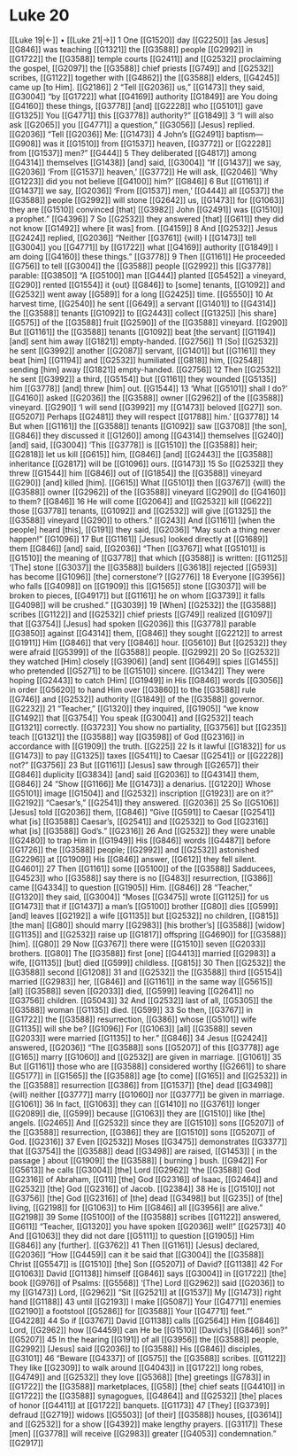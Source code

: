 # Luke 20
[[Luke 19|←]] • [[Luke 21|→]]
1 One [[G1520]] day [[G2250]] [as Jesus] [[G846]] was teaching [[G1321]] the [[G3588]] people [[G2992]] in [[G1722]] the [[G3588]] temple courts [[G2411]] and [[G2532]] proclaiming the gospel, [[G2097]] the [[G3588]] chief priests [[G749]] and [[G2532]] scribes, [[G1122]] together with [[G4862]] the [[G3588]] elders, [[G4245]] came up [to Him]. [[G2186]] 
2 “Tell [[G2036]] us,” [[G1473]] they said, [[G3004]] “by [[G1722]] what [[G4169]] authority [[G1849]] are You doing [[G4160]] these things, [[G3778]] [and] [[G2228]] who [[G5101]] gave [[G1325]] You [[G4771]] this [[G3778]] authority?” [[G1849]] 
3 “I will also ask [[G2065]] you [[G4771]] a question,” [[G3056]] [Jesus] replied. [[G2036]] “Tell [[G2036]] Me: [[G1473]] 
4 John’s [[G2491]] baptism— [[G908]] was it [[G1510]] from [[G1537]] heaven, [[G3772]] or [[G2228]] from [[G1537]] men?” [[G444]] 
5 They deliberated [[G4817]] among [[G4314]] themselves [[G1438]] [and] said, [[G3004]] “If [[G1437]] we say, [[G2036]] ‘From [[G1537]] heaven,’ [[G3772]] He will ask, [[G2046]] ‘Why [[G1223]] did you not believe [[G4100]] him?’ [[G846]] 
6 But [[G1161]] if [[G1437]] we say, [[G2036]] ‘From [[G1537]] men,’ [[G444]] all [[G537]] the [[G3588]] people [[G2992]] will stone [[G2642]] us, [[G1473]] for [[G1063]] they are [[G1510]] convinced [that] [[G3982]] John [[G2491]] was [[G1510]] a prophet.” [[G4396]] 
7 So [[G2532]] they answered [that] [[G611]] they did not know [[G1492]] where [it was] from. [[G4159]] 
8 And [[G2532]] Jesus [[G2424]] replied, [[G2036]] “Neither [[G3761]] {will} I [[G1473]] tell [[G3004]] you [[G4771]] by [[G1722]] what [[G4169]] authority [[G1849]] I am doing [[G4160]] these things.” [[G3778]] 
9 Then [[G1161]] He proceeded [[G756]] to tell [[G3004]] the [[G3588]] people [[G2992]] this [[G3778]] parable: [[G3850]] “A [[G5100]] man [[G444]] planted [[G5452]] a vineyard, [[G290]] rented [[G1554]] it {out} [[G846]] to [some] tenants, [[G1092]] and [[G2532]] went away [[G589]] for a long [[G2425]] time. [[G5550]] 
10 At harvest time, [[G2540]] he sent [[G649]] a servant [[G1401]] to [[G4314]] the [[G3588]] tenants [[G1092]] to [[G2443]] collect [[G1325]] [his share] [[G575]] of the [[G3588]] fruit [[G2590]] of the [[G3588]] vineyard. [[G290]] But [[G1161]] the [[G3588]] tenants [[G1092]] beat [the servant] [[G1194]] [and] sent him away [[G1821]] empty-handed. [[G2756]] 
11 [So] [[G2532]] he sent [[G3992]] another [[G2087]] servant, [[G1401]] but [[G1161]] they beat [him] [[G1194]] and [[G2532]] humiliated [[G818]] him, [[G2548]] sending [him] away [[G1821]] empty-handed. [[G2756]] 
12 Then [[G2532]] he sent [[G3992]] a third, [[G5154]] but [[G1161]] they wounded [[G5135]] him [[G3778]] [and] threw [him] out. [[G1544]] 
13 ‘What [[G5101]] shall I do?’ [[G4160]] asked [[G2036]] the [[G3588]] owner [[G2962]] of the [[G3588]] vineyard. [[G290]] ‘I will send [[G3992]] my [[G1473]] beloved [[G27]] son. [[G5207]] Perhaps [[G2481]] they will respect [[G1788]] him.’ [[G3778]] 
14 But when [[G1161]] the [[G3588]] tenants [[G1092]] saw [[G3708]] [the son], [[G846]] they discussed it [[G1260]] among [[G4314]] themselves [[G240]] [and] said, [[G3004]] ‘This [[G3778]] is [[G1510]] the [[G3588]] heir; [[G2818]] let us kill [[G615]] him, [[G846]] [and] [[G2443]] the [[G3588]] inheritance [[G2817]] will be [[G1096]] ours. [[G1473]] 
15 So [[G2532]] they threw [[G1544]] him [[G846]] out of [[G1854]] the [[G3588]] vineyard [[G290]] [and] killed [him]. [[G615]] What [[G5101]] then [[G3767]] {will} the [[G3588]] owner [[G2962]] of the [[G3588]] vineyard [[G290]] do [[G4160]] to them? [[G846]] 
16 He will come [[G2064]] and [[G2532]] kill [[G622]] those [[G3778]] tenants, [[G1092]] and [[G2532]] will give [[G1325]] the [[G3588]] vineyard [[G290]] to others.” [[G243]] And [[G1161]] [when the people] heard [this], [[G191]] they said, [[G2036]] “May such a thing never happen!” [[G1096]] 
17 But [[G1161]] [Jesus] looked directly at [[G1689]] them [[G846]] [and] said, [[G2036]] “Then [[G3767]] what [[G5101]] is [[G1510]] the meaning of [[G3778]] that which [[G3588]] is written: [[G1125]] ‘[The] stone [[G3037]] the [[G3588]] builders [[G3618]] rejected [[G593]] has become [[G1096]] [the] cornerstone’? [[G2776]] 
18 Everyone [[G3956]] who falls [[G4098]] on [[G1909]] this [[G1565]] stone [[G3037]] will be broken to pieces, [[G4917]] but [[G1161]] he on whom [[G3739]] it falls [[G4098]] will be crushed.” [[G3039]] 
19 [When] [[G2532]] the [[G3588]] scribes [[G1122]] and [[G2532]] chief priests [[G749]] realized [[G1097]] that [[G3754]] [Jesus] had spoken [[G2036]] this [[G3778]] parable [[G3850]] against [[G4314]] them, [[G846]] they sought [[G2212]] to arrest [[G1911]] Him [[G846]] that very [[G846]] hour. [[G5610]] But [[G2532]] they were afraid [[G5399]] of the [[G3588]] people. [[G2992]] 
20 So [[G2532]] they watched [Him] closely [[G3906]] [and] sent [[G649]] spies [[G1455]] who pretended [[G5271]] to be [[G1510]] sincere. [[G1342]] They were hoping [[G2443]] to catch [Him] [[G1949]] in His [[G846]] words [[G3056]] in order [[G5620]] to hand Him over [[G3860]] to the [[G3588]] rule [[G746]] and [[G2532]] authority [[G1849]] of the [[G3588]] governor. [[G2232]] 
21 “Teacher,” [[G1320]] they inquired, [[G1905]] “we know [[G1492]] that [[G3754]] You speak [[G3004]] and [[G2532]] teach [[G1321]] correctly. [[G3723]] You show no partiality, [[G3756]] but [[G235]] teach [[G1321]] the [[G3588]] way [[G3598]] of God [[G2316]] in accordance with [[G1909]] the truth. [[G225]] 
22 Is it lawful [[G1832]] for us [[G1473]] to pay [[G1325]] taxes [[G5411]] to Caesar [[G2541]] or [[G2228]] not?” [[G3756]] 
23 But [[G1161]] [Jesus] saw through [[G2657]] their [[G846]] duplicity [[G3834]] [and] said [[G2036]] to [[G4314]] them, [[G846]] 
24 “Show [[G1166]] Me [[G1473]] a denarius. [[G1220]] Whose [[G5101]] image [[G1504]] and [[G2532]] inscription [[G1923]] are on it?” [[G2192]] “Caesar’s,” [[G2541]] they answered. [[G2036]] 
25 So [[G5106]] [Jesus] told [[G2036]] them, [[G846]] “Give [[G591]] to Caesar [[G2541]] what [is] [[G3588]] Caesar’s, [[G2541]] and [[G2532]] to God [[G2316]] what [is] [[G3588]] God’s.” [[G2316]] 
26 And [[G2532]] they were unable [[G2480]] to trap Him in [[G1949]] His [[G846]] words [[G4487]] before [[G1726]] the [[G3588]] people; [[G2992]] and [[G2532]] astonished [[G2296]] at [[G1909]] His [[G846]] answer, [[G612]] they fell silent. [[G4601]] 
27 Then [[G1161]] some [[G5100]] of the [[G3588]] Sadducees, [[G4523]] who [[G3588]] say there is no [[G483]] resurrection, [[G386]] came [[G4334]] to question [[G1905]] Him. [[G846]] 
28 “Teacher,” [[G1320]] they said, [[G3004]] “Moses [[G3475]] wrote [[G1125]] for us [[G1473]] that if [[G1437]] a man’s [[G5100]] brother [[G80]] dies [[G599]] [and] leaves [[G2192]] a wife [[G1135]] but [[G2532]] no children, [[G815]] [the man] [[G80]] should marry [[G2983]] [his brother’s] [[G3588]] [widow] [[G1135]] and [[G2532]] raise up [[G1817]] offspring [[G4690]] for [[G3588]] [him]. [[G80]] 
29 Now [[G3767]] there were [[G1510]] seven [[G2033]] brothers. [[G80]] The [[G3588]] first [one] [[G4413]] married [[G2983]] a wife, [[G1135]] [but] died [[G599]] childless. [[G815]] 
30 Then [[G2532]] the [[G3588]] second [[G1208]] 
31 and [[G2532]] the [[G3588]] third [[G5154]] married [[G2983]] her, [[G846]] and [[G1161]] in the same way [[G5615]] [all] [[G3588]] seven [[G2033]] died, [[G599]] leaving [[G2641]] no [[G3756]] children. [[G5043]] 
32 And [[G2532]] last of all, [[G5305]] the [[G3588]] woman [[G1135]] died. [[G599]] 
33 So then, [[G3767]] in [[G1722]] the [[G3588]] resurrection, [[G386]] whose [[G5101]] wife [[G1135]] will she be? [[G1096]] For [[G1063]] [all] [[G3588]] seven [[G2033]] were married [[G1135]] to her.” [[G846]] 
34 Jesus [[G2424]] answered, [[G2036]] “The [[G3588]] sons [[G5207]] of this [[G3778]] age [[G165]] marry [[G1060]] and [[G2532]] are given in marriage. [[G1061]] 
35 But [[G1161]] those who are [[G3588]] considered worthy [[G2661]] to share [[G5177]] in [[G1565]] the [[G3588]] age [to come] [[G165]] and [[G2532]] in the [[G3588]] resurrection [[G386]] from [[G1537]] [the] dead [[G3498]] {will} neither [[G3777]] marry [[G1060]] nor [[G3777]] be given in marriage. [[G1061]] 
36 In fact, [[G1063]] they can [[G1410]] no [[G3761]] longer [[G2089]] die, [[G599]] because [[G1063]] they are [[G1510]] like [the] angels. [[G2465]] And [[G2532]] since they are [[G1510]] sons [[G5207]] of the [[G3588]] resurrection, [[G386]] they are [[G1510]] sons [[G5207]] of God. [[G2316]] 
37 Even [[G2532]] Moses [[G3475]] demonstrates [[G3377]] that [[G3754]] the [[G3588]] dead [[G3498]] are raised, [[G1453]] [ in the passage ] about [[G1909]] the [[G3588]] [ burning ] bush. [[G942]] For [[G5613]] he calls [[G3004]] [the] Lord [[G2962]] ‘the [[G3588]] God [[G2316]] of Abraham, [[G11]] [the] God [[G2316]] of Isaac, [[G2464]] and [[G2532]] [the] God [[G2316]] of Jacob. [[G2384]] 
38 He is [[G1510]] not [[G3756]] [the] God [[G2316]] of [the] dead [[G3498]] but [[G235]] of [the] living, [[G2198]] for [[G1063]] to Him [[G846]] all [[G3956]] are alive.” [[G2198]] 
39 Some [[G5100]] of the [[G3588]] scribes [[G1122]] answered, [[G611]] “Teacher, [[G1320]] you have spoken [[G2036]] well!” [[G2573]] 
40 And [[G1063]] they did not dare [[G5111]] to question [[G1905]] Him [[G846]] any [further]. [[G3762]] 
41 Then [[G1161]] [Jesus] declared, [[G2036]] “How [[G4459]] can it be said that [[G3004]] the [[G3588]] Christ [[G5547]] is [[G1510]] [the] Son [[G5207]] of David? [[G1138]] 
42 For [[G1063]] David [[G1138]] himself [[G846]] says [[G3004]] in [[G1722]] [the] book [[G976]] of Psalms: [[G5568]] ‘[The] Lord [[G2962]] said [[G2036]] to my [[G1473]] Lord, [[G2962]] “Sit [[G2521]] at [[G1537]] My [[G1473]] right hand [[G1188]] 
43 until [[G2193]] I make [[G5087]] Your [[G4771]] enemies [[G2190]] a footstool [[G5286]] for [[G3588]] Your [[G4771]] feet.”’ [[G4228]] 
44 So if [[G3767]] David [[G1138]] calls [[G2564]] Him [[G846]] Lord, [[G2962]] how [[G4459]] can He be [[G1510]] [David’s] [[G846]] son?” [[G5207]] 
45 In the hearing [[G191]] of all [[G3956]] the [[G3588]] people, [[G2992]] [Jesus] said [[G2036]] to [[G3588]] His [[G846]] disciples, [[G3101]] 
46 “Beware [[G4337]] of [[G575]] the [[G3588]] scribes. [[G1122]] They like [[G2309]] to walk around [[G4043]] in [[G1722]] long robes, [[G4749]] and [[G2532]] they love [[G5368]] [the] greetings [[G783]] in [[G1722]] the [[G3588]] marketplaces, [[G58]] [the] chief seats [[G4410]] in [[G1722]] the [[G3588]] synagogues, [[G4864]] and [[G2532]] [the] places of honor [[G4411]] at [[G1722]] banquets. [[G1173]] 
47 [They] [[G3739]] defraud [[G2719]] widows [[G5503]] [of their] [[G3588]] houses, [[G3614]] and [[G2532]] for a show [[G4392]] make lengthy prayers. [[G3117]] These [men] [[G3778]] will receive [[G2983]] greater [[G4053]] condemnation.” [[G2917]] 
